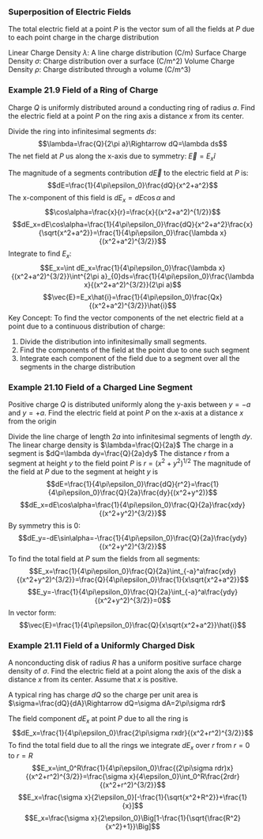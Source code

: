 ### Superposition of Electric Fields 
The total electric field at a point $P$ is the vector sum of all the fields at $P$ due to each point charge in the charge distribution

Linear Charge Density $\lambda$: A line charge distribution (C/m)
Surface Charge Density $\sigma$: Charge distribution over a surface (C/m^2)
Volume Charge Density $\rho$: Charge distributed through a volume (C/m^3)
### Example 21.9 Field of a Ring of Charge 
Charge $Q$ is uniformly distributed around a conducting ring of radius $a$. Find the electric field at a point $P$ on the ring axis a distance $x$ from its center. 

Divide the ring into infinitesimal segments $ds$: $$\lambda=\frac{Q}{2\pi a}\Rightarrow dQ=\lambda ds$$
The net field at $P$ us along the x-axis due to symmetry: $\vec{E}=E_x\hat{i}$

The magnitude of a segments contribution $d\vec{E}$ to the electric field at $P$ is: $$dE=\frac{1}{4\pi\epsilon_0}\frac{dQ}{x^2+a^2}$$
The x-component of this field is $dE_x=dE\cos\alpha$ and $$\cos\alpha=\frac{x}{r}=\frac{x}{(x^2+a^2)^{1/2}}$$ $$dE_x=dE\cos\alpha=\frac{1}{4\pi\epsilon_0}\frac{dQ}{x^2+a^2}\frac{x}{\sqrt{x^2+a^2}}=\frac{1}{4\pi\epsilon_0}\frac{\lambda x}{(x^2+a^2)^{3/2}}$$
Integrate to find $E_x$:
$$E_x=\int dE_x=\frac{1}{4\pi\epsilon_0}\frac{\lambda x}{(x^2+a^2)^{3/2}}\int^{2\pi a}_{0}ds=\frac{1}{4\pi\epsilon_0}\frac{\lambda x}{(x^2+a^2)^{3/2}}(2\pi a)$$
$$\vec{E}=E_x\hat{i}=\frac{1}{4\pi\epsilon_0}\frac{Qx}{(x^2+a^2)^{3/2}}\hat{i}$$
Key Concept: To find the vector components of the net electric field at a point due to a continuous distribution of charge:
1. Divide the distribution into infinitesimally small segments.
2. Find the components of the field at the point due to one such segment 
3. Integrate each component of the field due to a segment over all the segments in the charge distribution 

### Example 21.10 Field of a Charged Line Segment
Positive charge $Q$ is distributed uniformly along the y-axis between $y=-a$ and $y=+a$. Find the electric field at point $P$ on the x-axis at a distance $x$ from the origin 

Divide the line charge of length $2a$ into infinitesimal segments of length $dy$. The linear charge density is $\lambda=\frac{Q}{2a}$
The charge in a segment is $dQ=\lambda dy=\frac{Q}{2a}dy$
The distance $r$ from a segment at height $y$ to the field point $P$ is $r=(x^2+y^2)^{1/2}$
The magnitude of the field at $P$ due to the segment at height $y$ is $$dE=\frac{1}{4\pi\epsilon_0}\frac{dQ}{r^2}=\frac{1}{4\pi\epsilon_0}\frac{Q}{2a}\frac{dy}{(x^2+y^2)}$$
$$dE_x=dE\cos\alpha=\frac{1}{4\pi\epsilon_0}\frac{Q}{2a}\frac{xdy}{(x^2+y^2)^{3/2}}$$
By symmetry this is 0:$$dE_y=-dE\sin\alpha=-\frac{1}{4\pi\epsilon_0}\frac{Q}{2a}\frac{ydy}{(x^2+y^2)^{3/2}}$$
To find the total field at $P$ sum the fields from all segments: $$E_x=\frac{1}{4\pi\epsilon_0}\frac{Q}{2a}\int_{-a}^a\frac{xdy}{(x^2+y^2)^{3/2}}=\frac{Q}{4\pi\epsilon_0}\frac{1}{x\sqrt{x^2+a^2}}$$
$$E_y=-\frac{1}{4\pi\epsilon_0}\frac{Q}{2a}\int_{-a}^a\frac{ydy}{(x^2+y^2)^{3/2}}=0$$
In vector form: $$\vec{E}=\frac{1}{4\pi\epsilon_0}\frac{Q}{x\sqrt{x^2+a^2}}\hat{i}$$
### Example 21.11 Field of a Uniformly Charged Disk 
A nonconducting disk of radius $R$ has a uniform positive surface charge density of $\sigma$. Find the electric field at a point along the axis of the disk a distance $x$ from its center. Assume that $x$ is positive.

A typical ring has charge $dQ$ so the charge per unit area is $\sigma=\frac{dQ}{dA}\Rightarrow dQ=\sigma dA=2\pi\sigma rdr$

The field component $dE_x$ at point $P$ due to all the ring is $$dE_x=\frac{1}{4\pi\epsilon_0}\frac{2\pi\sigma rxdr}{(x^2+r^2)^{3/2}}$$To find the total field due to all the rings we integrate $dE_x$ over $r$ from $r=0$ to $r=R$ $$E_x=\int_0^R\frac{1}{4\pi\epsilon_0}\frac{(2\pi\sigma rdr)x}{(x^2+r^2)^{3/2}}=\frac{\sigma x}{4\epsilon_0}\int_0^R\frac{2rdr}{(x^2+r^2)^{3/2}}$$ $$E_x=\frac{\sigma x}{2\epsilon_0}[-\frac{1}{\sqrt{x^2+R^2}}+\frac{1}{x}]$$
$$E_x=\frac{\sigma x}{2\epsilon_0}\Big[1-\frac{1}{\sqrt{\frac{R^2}{x^2}+1}}\Big]$$
